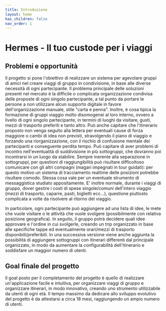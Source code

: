 ```yaml
---
title: Introduzione
layout: home
has_children: false
nav_order: 1
---
```

# Hermes - Il tuo custode per i viaggi
## Problemi e opportunità
Il progetto si pone l'obiettivo di realizzare un sistema per agevolare gruppi di amici nel creare viaggi di gruppo in condivisione, in base alle diverse necessità di ogni partecipante.
Il problema principale delle soluzioni presenti nel mercato è la difficile o complicata organizzazione condivisa delle proposte di ogni singolo partecipante, a tal punto da portare le persone a non utilizzare alcun supporto digitale in favore dell'organizzazione manuale, stile "carta e penna". Inoltre, è cosa tipica la formazione di gruppi viaggio molto disomogenei al loro interno, ovvero a livello di ogni singolo partecipante, in termini di luoghi da visitare, gusti, mezzi di trasporto preferiti e tanto altro. Può anche capitare che l'itinerario proposto non venga seguito alla lettera per eventuali cause di forza maggiore o cambi di idea non previsti, stravolgendo il piano di viaggio e forzando una riorganizzazione, con il rischio di confusione mentale dei partecipanti e conseguente perdita tempo.
Può capitare di aver problemi di incontro nell'eventualità di suddivisione in più sottogruppi, che dovranno poi incontrarsi in un luogo da stabilire. Sempre inerente alla separazione in sottogruppi, per questioni di raggiungibilità può risultare difficoltoso comunicare con gli altri compagni (magari impegnati in tour guidati): per questo motivo un sistema di tracciamento realtime delle posizioni potrebbe risultare comodo. Stessa cosa vale per un eventuale strumento di messaggistica studiato appositamente.
E' inoltre normale, durante i viaggi di gruppo, dover gestire i costi di spese singole/comuni dell'intero viaggio (mezzi di trasporto, caparre, pasti, biglietti ecc...), questione piuttosto complicata a volte da risolvere al ritorno del viaggio.

In particolare, ogni partecipante può aggiungere ad una lista di idee, le mete che vuole visitare o le attività che vuole svolgere (possibilmente con relativa posizione geografica). In seguito, il gruppo potrà decidere quali idee approvare e l'ordine in cui svolgerle, creando un trip organizzato in base alle specifiche tappe ed eventualmente orari/mezzi di trasporto disponibili/preferibili. In una successiva versione viene anche aggiunta la possibilità di aggiungere sottogruppi con itinerari differenti dal principale organizzato, in modo da aumentare la configurabilità dell'itinerario e soddisfare un maggior numero di utenti.


## Goal finale del progetto
Il goal posto per il completamento del progetto è quello di realizzare un'applicazione facile e intuitiva, per organizzare viaggi di gruppo e organizzare itinerari, in modo innovativo, creando uno strumento utilizzabile da utenti di ogni età.
Il tempo massimo da dedicare allo sviluppo evolutivo del progetto è da attestarsi a circa 18 mesi, raggiungendo un ampio numero di utenti.